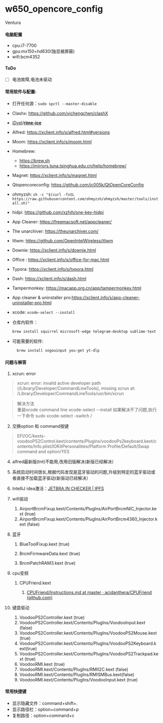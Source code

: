 # w650_opencore_config
Ventura
#### 电脑配置

- cpu:i7-7700
- gpu:mx150+hd630(独显被屏蔽)
- wifi:bcm4352

#### ToDo

* [ ] 电池故障,电池未驱动  

#### 常用软件与配置:

- 打开任何源：`sudo spctl --master-disable`

- Clashx: https://github.com/yichengchen/clashX

- [iDvel](https://github.com/iDvel)/**[rime-ice](https://github.com/iDvel/rime-ice)**

- Alfred: https://xclient.info/s/alfred.html#versions

- Moom: https://xclient.info/s/moom.html

- Homebrew: 

  - https://brew.sh
  - https://mirrors.tuna.tsinghua.edu.cn/help/homebrew/

- Magnet: https://xclient.info/s/magnet.html

- Qtopencoreconfig: https://github.com/ic005k/QtOpenCoreConfig

- ohmyzsh: 
  `sh -c "$(curl -fsSL https://raw.githubusercontent.com/ohmyzsh/ohmyzsh/master/tools/install.sh)"`

- hidpi: https://github.com/xzhih/one-key-hidpi

- App Cleaner: https://freemacsoft.net/appcleaner/

- The unarchiver: https://theunarchiver.com/

- Itlwm: https://github.com/OpenIntelWireless/itlwm

- Downie: https://xclient.info/s/downie.html

- Office : https://xclient.info/s/office-for-mac.html

- Typora: https://xclient.info/s/typora.html

- Dash: https://xclient.info/s/dash.html

- Tampermonkey: https://macapp.org.cn/app/tampermonkey.html

- App cleaner & uninstaller pro:https://xclient.info/s/app-cleaner-uninstaller-pro.html

- xcode: `xcode-select --install `

- 仓库内软件：

  ```bash
  brew install squirrel microsoft-edge telegram-desktop sublime-text visual-studio-code iterm2 karabiner-elements hackintool zsh-syntax-highlighting zsh-autosuggestions uninstallpkg   mpv iina eudic neovim intellij-idea miniconda snipaste 
  ```

- 可能需要的软件:
  ```bash
    brew install sogouinput you-get yt-dlp
  ```
#### 问题与解答  

1. xcrun: error 
> xcrun: error: invalid active developer path (/Library/Developer/CommandLineTools), missing xcrun at: /Library/Developer/CommandLineTools/usr/bin/xcrun  

> 解决方法  
> 重装xcode command line
> xcode-select --install
> 如果解决不了问题,执行一下命令
> sudo xcode-select -switch /

2. 交换option 和 command按键
> EFI/OC/kexts-voodooPS2Control.kext/contents/Plugins/voodooPs2keyboard.kext/contents/Info.plist/IOKitPersonalities/Platform Profile/Default/Swap command and option/YES

4. alfred最新版(tnt)不能用,改用旧版解决(新版已经解决）

5. 系统启动时间很长,根据代码发现是蓝牙驱动的问题,升级到特定的蓝牙驱动或者直接不加载蓝牙驱动(新驱动已经解决）

6. IntelliJ idea激活：[JETBRA.IN CHECKER | IPFS](https://3.jetbra.in/)

7. wifi驱动

   1. AirportBrcmFixup.kext/Contents/PlugIns/AirPortBrcmNIC_Injector.kext (true)
   2. AirportBrcmFixup.kext/Contents/PlugIns/AirPortBrcm4360_Injector.kext (false)

8. 蓝牙

   1. BlueToolFixup.kext (true)

   2. BrcmFirmwareData.kext (true)

   3. BrcmPatchRAM3.kext (true)

9. cpu变频

   1. CPUFriend.kext

      1. [CPUFriend/Instructions.md at master · acidanthera/CPUFriend (github.com)](https://github.com/acidanthera/CPUFriend/blob/master/Instructions.md)

         

10. 键盘驱动

    1. VoodooPS2Controller.kext (true)
    2. VoodooPS2Controller.kext/Contents/PlugIns/VoodooInput.kext (false)
    3. VoodooPS2Controller.kext/Contents/PlugIns/VoodooPS2Mouse.kext (true)
    4. VoodooPS2Controller.kext/Contents/PlugIns/VoodooPS2Keyboard.kext(true)
    5. VoodooPS2Controller.kext/Contents/PlugIns/VoodooPS2Trackpad.kext (true)
    6. VoodooRMI.kext (true)
    7. VoodooRMI.kext/Contents/PlugIns/RMII2C.kext (false)
    8. VoodooRMI.kext/Contents/PlugIns/RMISMBus.kext(false)
    9. VoodooRMI.kext/Contents/PlugIns/VoodooInput.kext (true)


#### 常用快捷键

- 显示隐藏文件：command+shift+.
- 显示路径栏：option+command+p
- 复制路径：option+command+c
